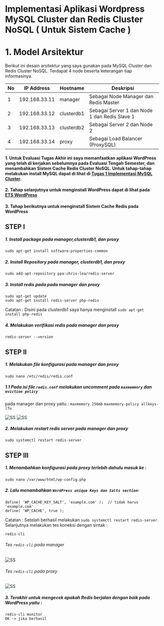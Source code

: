 # Implementasi Aplikasi Wordpress MySQL Cluster dan Redis Cluster NoSQL ( Untuk Sistem Cache )
# 1. Model Arsitektur 
Berikut ini desain arsitektur yang saya gunakan pada MySQL Cluster dan Redis Cluster NoSQL.
Terdapat 4 node beserta keterangan tiap informasinya.

| No | IP Address | Hostname | Deskripsi |
| --- | --- | --- | --- |
| 1 | 192.168.33.11 | manager | Sebagai Node Manager dan Redis Master |
| 2 | 192.168.33.12 | clusterdb1 | Sebagai Server 1 dan Node 1 dan Redis Slave 1 |
| 3 | 192.168.33.13 | clusterdb2 | Sebagai Server 2 dan Node 2 |
| 4 | 192.168.33.14 | proxy | Sebagai Load Balancer (ProxySQL)|

#### 1. Untuk Evaluasi Tugas Akhir ini saya memanfaatkan aplikasi WordPress yang telah di kerjakan sebelumnya pada Evaluasi Tengah Semester, dan menambahkan Sistem Cache Redis Cluster NoSQL. Untuk tahap-tahap melakukan install MySQL dapat di lihat di [Tugas 1 Implementasi MySQL Cluster](https://github.com/daratursina/BDT/tree/master/TUGAS%201). 

#### 2. Tahap selanjutnya untuk menginstall WordPress dapat di lihat pada [ETS WordPress](https://github.com/daratursina/BDT/blob/master/ETS/README.md)

#### 3. Tahap berikutnya untuk menginstall Sistem Cache Redis pada WordPress
## STEP I
##### 1. Install package pada manager,clusterdb1, dan proxy
`````
sudo apt-get install software-properties-common 
`````

##### 2. Install Repository pada manager, clusterdb1, dan proxy
`````
sudo add-apt-repository ppa:chris-lea/redis-server
`````
##### 3. Install redis pada pada manager dan proxy
`````
sudo apt-get update
sudo apt-get install redis-server php-redis 
`````
Catatan : Disini pada clusterdb1 saya hanya menginstall `````sudo apt-get install php-redis`````
##### 4. Melakukan verifikasi redis pada manager dan proxy
`````
redis-server --version
`````
## STEP II
##### 1. Melakukan file konfigurasi pada manager dan proxy
`````
sudo nano /etc/redis/redis.conf
`````
##### 1.1 Pada isi file `````redis.conf````` melakukan uncomment pada `````maxmemmory````` dan `````eviction policy`````
pada manager dan proxy yaitu : 
`````maxmemory 256mb`````
`````maxmemory-policy allkeys-lfu`````

![SS](https://github.com/daratursina/BDT/blob/master/EAS%20BDT/SS/max.PNG)
![SS](https://github.com/daratursina/BDT/blob/master/EAS%20BDT/SS/policy.PNG)

##### 2. Melakukan restart redis server pada manager dan proxy
`````
sudo systemctl restart redis-server
`````
## STEP III
##### 1. Menambahkan konfigurasi pada proxy terlebih dahulu masuk ke : 
`````
sudo nano /var/www/html/wp-config.php
`````
##### 2. Lalu menambahkan `````WordPress unique Keys dan Salts section`````:
`````
define( 'WP_CACHE_KEY_SALT', 'example.com' );  // tidak harus 'example.com'
define( 'WP_CACHE', true );
`````
Catatan : Setelah berhasil melakukan `````sudo systemctl restart redis-server`````.
Selanjutnya melakukan tes koneksi dengan sintak : 
`````
redis-cli
`````
###### Tes `````redis-cli````` pada manager

![SS](https://github.com/daratursina/BDT/blob/master/EAS%20BDT/SS/manager.PNG)

###### Tes `````redis-cli````` pada proxy

![SS](https://github.com/daratursina/BDT/blob/master/EAS%20BDT/SS/proxy.PNG)

##### 3. Terakhir untuk mengecek apakah Redis berjalan dengan baik pada WordPress yaitu :
`````
redis-cli monitor
OK -> jika berhasil 
`````





